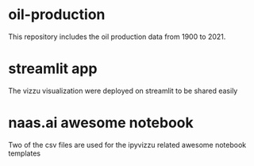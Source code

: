 # oil-production

This repository includes the oil production data from 1900 to 2021.

# streamlit app

The vizzu visualization were deployed on streamlit to be shared easily

# naas.ai awesome notebook

Two of the csv files are used for the ipyvizzu related awesome notebook templates

